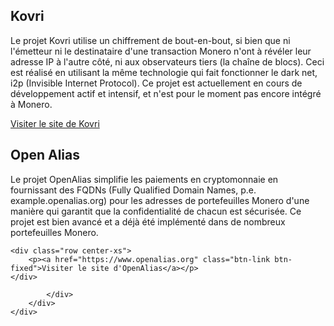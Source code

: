<div class="site-wrap">
<section class="container">
    <div class="row">
        <div class="left half no-pad-sm col-lg-6 col-md-6 col-sm-12 col-xs-12">
            <div class="info-block">
                <div class="row center-xs">
                    <div class="col">
                        <h2>Kovri</h2>
                    </div>
                </div>
<div class="row start-xs monero-project" markdown="1">

Le projet Kovri utilise un chiffrement de bout-en-bout, si bien que ni l'émetteur ni le destinataire d'une transaction Monero n'ont à révéler leur adresse IP à l'autre côté, ni aux observateurs tiers (la chaîne de blocs). Ceci est réalisé en utilisant la même technologie qui fait fonctionner le dark net, i2p (Invisible Internet Protocol). Ce projet est actuellement en cours de développement actif et intensif, et n'est pour le moment pas encore intégré à Monero.

</div>
    <div class="row center-xs">
        <p><a href="https://www.getkovri.org" class="btn-link btn-fixed">Visiter le site de Kovri</a></p>
    </div>
            </div>
        </div>
        <div class="right half col-lg-6 col-md-6 col-sm-12 col-xs-12">
            <div class="info-block">
                <div class="row center-xs">
                    <div class="col">
                        <h2>Open Alias</h2>
                    </div>
                </div>
<div class="row start-xs monero-project" markdown="1">

Le projet OpenAlias simplifie les paiements en cryptomonnaie en fournissant des FQDNs (Fully Qualified Domain Names, p.e. example.openalias.org) pour les adresses de portefeuilles Monero d'une manière qui garantit que la confidentialité de chacun est sécurisée. Ce projet est bien avancé et a déjà été implémenté dans de nombreux portefeuilles Monero.



</div>

    <div class="row center-xs">
        <p><a href="https://www.openalias.org" class="btn-link btn-fixed">Visiter le site d'OpenAlias</a></p>
    </div>

            </div>
        </div>
    </div>
</section>
</div>
